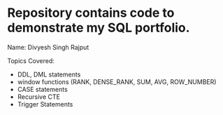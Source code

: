# Repository contains code to demonstrate my SQL portfolio. 
Name: Divyesh Singh Rajput

Topics Covered:

- DDL, DML statements
- window functions (RANK, DENSE_RANK, SUM, AVG, ROW_NUMBER)
- CASE statements
- Recursive CTE
- Trigger Statements
  
